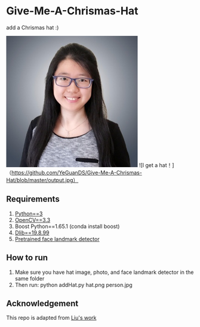 # Give-Me-A-Chrismas-Hat
add a Chrismas hat :)

![Original photo](https://github.com/YeGuanDS/Give-Me-A-Chrismas-Hat/blob/master/person.jpg)
![I get a hat！]（https://github.com/YeGuanDS/Give-Me-A-Chrismas-Hat/blob/master/output.jpg）

## Requirements
1. [Python==3](https://www.anaconda.com/download/#linux)
2. [OpenCV==3.3](https://docs.opencv.org/3.0-beta/doc/py_tutorials/py_setup/py_table_of_contents_setup/py_table_of_contents_setup.html#py-table-of-content-setup)
3. Boost Python==1.65.1 (conda install boost)
4. [Dlib==19.8.99](https://github.com/davisking/dlib)
5. [Pretrained face landmark detector](http://dlib.net/files/shape_predictor_5_face_landmarks.dat.bz2)

## How to run
1. Make sure you have hat image, photo, and face landmark detector in the same folder
2. Then run: python addHat.py hat.png person.jpg


## Acknowledgement
This repo is adapted from [Liu's work](https://github.com/LiuXiaolong19920720/Add-Christmas-Hat)
